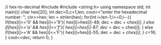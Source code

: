 // hex-to-decimal
#include <iostream>
#include <string.h>
using namespace std;
int main(){
    char hex[20];
    int dec=0,c=1,len;
    cout<<"enter the hexadecimal number: ";
    cin>>hex;
    len = strlen(hex);
    for(int i=len-1;i>=0;i--){
        if(hex[i]>='0' && hex[i]<='9'){
             hex[i]=hex[i]-48;
            dec = dec + c*hex[i];
        }
        else if(hex[i]>='a' && hex[i]<='f'){
            hex[i]=hex[i]-87;
            dec = dec + c*hex[i];
        }
        else if(hex[i]>='A' && hex[i]<='F'){
            hex[i]=hex[i]-55;
            dec = dec + c*hex[i];
        }
        c*=16;
    }
    cout<<dec;
    return 0;
}
